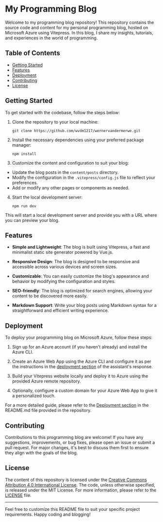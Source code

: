 # My Programming Blog

Welcome to my programming blog repository! This repository contains the source code and content for my personal programming blog, hosted on Microsoft Azure using Vitepress. In this blog, I share my insights, tutorials, and experiences in the world of programming.

## Table of Contents

- [Getting Started](#getting-started)
- [Features](#features)
- [Deployment](#deployment)
- [Contributing](#contributing)
- [License](#license)

## Getting Started

To get started with the codebase, follow the steps below:

1. Clone the repository to your local machine:

   ```shell
   git clone https://github.com/wvdm1217/wernervandermerwe.git
   ```

2. Install the necessary dependencies using your preferred package manager:

   ```shell
   npm install
   ```

3. Customize the content and configuration to suit your blog:

- Update the blog posts in the `content/posts` directory.
- Modify the configuration in the `.vitepress/config.js` file to reflect your preferences.
- Add or modify any other pages or components as needed.

4. Start the local development server:

   ```shell
   npm run dev
   ```

This will start a local development server and provide you with a URL where you can preview your blog.

## Features

- **Simple and Lightweight**: The blog is built using Vitepress, a fast and minimalist static site generator powered by Vue.js.

- **Responsive Design**: The blog is designed to be responsive and accessible across various devices and screen sizes.

- **Customizable**: You can easily customize the blog's appearance and behavior by modifying the configuration and styles.

- **SEO-friendly**: The blog is optimized for search engines, allowing your content to be discovered more easily.

- **Markdown Support**: Write your blog posts using Markdown syntax for a straightforward and efficient writing experience.

## Deployment

To deploy your programming blog on Microsoft Azure, follow these steps:

1. Sign up for an Azure account (if you haven't already) and install the Azure CLI.

2. Create an Azure Web App using the Azure CLI and configure it as per the instructions in the [deployment section](#deployment) of the assistant's response.

3. Build your Vitepress website locally and deploy it to Azure using the provided Azure remote repository.

4. Optionally, configure a custom domain for your Azure Web App to give it a personalized touch.

For a more detailed guide, please refer to the [Deployment section](#deployment) in the README.md file provided in the repository.

## Contributing

Contributions to this programming blog are welcome! If you have any suggestions, improvements, or bug fixes, please open an issue or submit a pull request. For major changes, it's best to discuss them first to ensure they align with the goals of the blog.

## License

The content of this repository is licensed under the [Creative Commons Attribution 4.0 International License](https://creativecommons.org/licenses/by/4.0/). The code, unless otherwise specified, is released under the MIT License. For more information, please refer to the [LICENSE](LICENSE) file.

---

Feel free to customize this README file to suit your specific project requirements. Happy coding and blogging!
